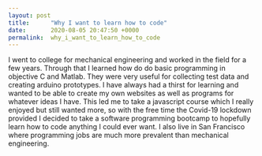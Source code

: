 ```yaml
---
layout: post
title:      "Why I want to learn how to code"
date:       2020-08-05 20:47:50 +0000
permalink:  why_i_want_to_learn_how_to_code
---
```


I went to college for mechanical engineering and worked in the field for a few years. Through that I learned how do do basic programming in objective C and Matlab. They were very useful for collecting test data and creating arduino prototypes. I have always had a thirst for learning and wanted to be able to create my own websites as well as programs for whatever ideas I have. This led me to take a javascript course which I really enjoyed but still wanted more, so with the free time the Covid-19 lockdown provided I decided to take a software programming bootcamp to hopefully learn how to code anything I could ever want. I also live in San Francisco where programming jobs are much more prevalent than mechanical engineering. 
